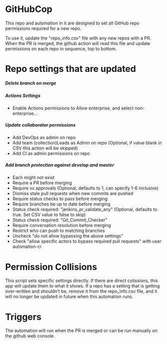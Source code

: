# GitHubCop

This repo and automation in it are designed to set all GitHub repo permissions required for a new repo. 

To use it, update the "repo_info.csv" file with any new repos with a PR. When the PR is merged, the github action will read this file and update permissions on each repo in sequence, top to bottom. 

# Repo settings that are updated

##### Delete branch on merge
##### Actions Settings
- Enable Actions permissions to Allow enterprise, and select non-enterprise...
##### Update collaborator permissions
- Add DevOps as admin on repo
- Add team (collection)Leads as Admin on repo (Optional, if value blank in CSV this action will be skipped)
- Add CI as admin permissions on repo
##### Add branch protection against develop and master
- Each might not exist
- Require a PR before merging
- Require xx approvals (Optional, defaults to 1, can specify 1-6 inclusive)
- Dismiss stale pull requests when new commits are pushed
- Require status checks to pass before merging
- Require branches be up to date before merging
- Status check required: "jenkins_pr_validate_any" (Optional, defaults to true. Set CSV value to false to skip)
- Status check required: "Git_Commit_Checker"
- Require conversation resolution before merging
- Restrict who can push to matching branches
- Uncheck "do not allow bypassing the above settings"
- Check "allow specific actors to bypass required pull requests" with user automation-ci

# Permission Collisions

This script sets specific settings directly. If there are direct colissions, this app will update them to what it shows. If a repo has a setting that is getting over-written and shouldn't be, remove it from the repo_info.csv file, and it will no longer be updated in future when this automation runs. 

# Triggers

The automation will run when the PR is merged or can be run manually on the github web console. 

